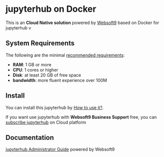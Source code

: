 # jupyterhub on Docker  

This is an **Cloud Native solution** powered by [Websoft9](https://www.websoft9.com) based on Docker for jupyterhub v

## System Requirements

The following are the minimal [recommended requirements](https://www.jupyterhub.org/docs/user_guide/en/install-requirements.html):

* **RAM**: 1 GB or more
* **CPU**: 1 cores or higher
* **Disk**: at least 20 GB of free space
* **bandwidth**: more fluent experience over 100M  

## Install

You can install this jupyterhub by [How to use it?](https://github.com/Websoft9/docker-library#how-to-use-it).   

If you want use jupyterhub with **Websoft9 Business Support** free, you can [subscribe jupyterhub](https://www.websoft9.com/apps) on Cloud platform

## Documentation

[jupyterhub Administrator Guide](https://support.websoft9.com/docs/jupyterhub) powered by Websoft9
